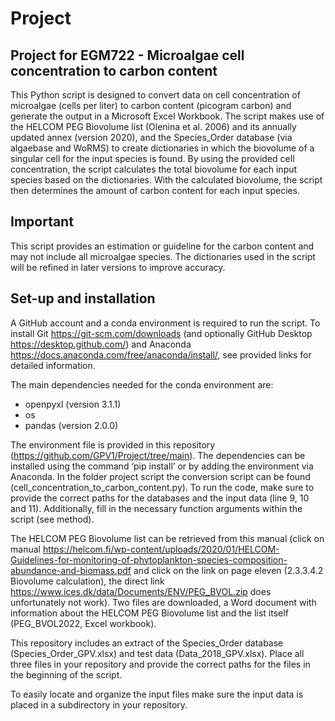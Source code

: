 # Project
Project for EGM722 - Microalgae cell concentration to carbon content
-----------

This Python script is designed to convert data on cell concentration of microalgae (cells per liter) to carbon content (picogram carbon) and generate the output in a Microsoft Excel Workbook. The script makes use of the HELCOM PEG Biovolume list (Olenina et al. 2006) and its annually updated annex  (version 2020), and the Species_Order database (via algaebase and WoRMS) to create dictionaries in which the biovolume of a singular cell for the input species is found. 
By using the provided cell concentration, the script calculates the total biovolume for each input species based on the dictionaries. With the calculated biovolume, the script then determines the amount of carbon content for each input species.

Important
-----------
This script provides an estimation or guideline for the carbon content and may not include all microalgae species. The dictionaries used in the script will be refined in later versions to improve accuracy.


Set-up and installation
------------
A GitHub account and a conda environment is required to run the script. 
To install Git https://git-scm.com/downloads (and optionally GitHub Desktop https://desktop.github.com/) and Anaconda https://docs.anaconda.com/free/anaconda/install/, see provided links for detailed information.

The main dependencies needed for the conda environment are:

-	openpyxl (version 3.1.1)
-	os
-	pandas (version 2.0.0)

The environment file is provided in this repository (https://github.com/GPV1/Project/tree/main). The dependencies can be installed using the command ‘pip install’ or by adding the environment via Anaconda. 
In the folder project script the conversion script can be found (cell_concentration_to_carbon_content.py). To run the code, make sure to provide the correct paths for the databases and the input data (line 9, 10 and 11). Additionally, fill in the necessary function arguments within the script (see method).

The HELCOM PEG Biovolume list can be retrieved from this manual (click on manual https://helcom.fi/wp-content/uploads/2020/01/HELCOM-Guidelines-for-monitoring-of-phytoplankton-species-composition-abundance-and-biomass.pdf and click on the link on page eleven (2.3.3.4.2 Biovolume calculation), the direct link https://www.ices.dk/data/Documents/ENV/PEG_BVOL.zip does unfortunately not work). Two files are downloaded, a Word document with information about the HELCOM PEG Biovolume list and the list itself (PEG_BVOL2022, Excel workbook). 

This repository includes an extract of the Species_Order database (Species_Order_GPV.xlsx) and test data (Data_2018_GPV.xlsx). Place all three files in your repository and provide the correct paths for the files in the beginning of the script.

To easily locate and organize the input files make sure the input data is placed in a subdirectory in your repository. 
